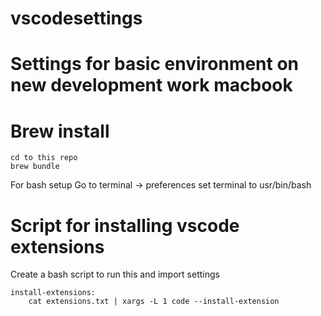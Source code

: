 # vscodesettings

# Settings for basic environment on new development work macbook

# Brew install

```
cd to this repo
brew bundle
```

For bash setup
Go to terminal -> preferences set terminal to usr/bin/bash

# Script for installing vscode extensions

Create a bash script to run this and import settings

```
install-extensions:
    cat extensions.txt | xargs -L 1 code --install-extension
```
